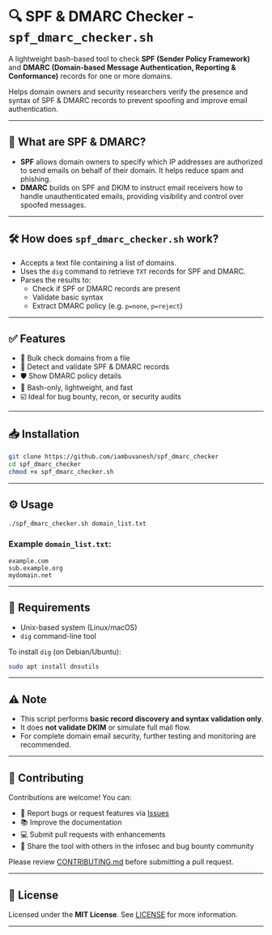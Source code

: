 # 🔍 SPF & DMARC Checker - `spf_dmarc_checker.sh`

A lightweight bash-based tool to check **SPF (Sender Policy Framework)** and **DMARC (Domain-based Message Authentication, Reporting & Conformance)** records for one or more domains.

Helps domain owners and security researchers verify the presence and syntax of SPF & DMARC records to prevent spoofing and improve email authentication.

---

## 📌 What are SPF & DMARC?

- **SPF** allows domain owners to specify which IP addresses are authorized to send emails on behalf of their domain. It helps reduce spam and phishing.
- **DMARC** builds on SPF and DKIM to instruct email receivers how to handle unauthenticated emails, providing visibility and control over spoofed messages.

---

## 🛠️ How does `spf_dmarc_checker.sh` work?

- Accepts a text file containing a list of domains.
- Uses the `dig` command to retrieve `TXT` records for SPF and DMARC.
- Parses the results to:
  - Check if SPF or DMARC records are present
  - Validate basic syntax
  - Extract DMARC policy (e.g. `p=none`, `p=reject`)

---

## ✅ Features

- 🔎 Bulk check domains from a file
- 📄 Detect and validate SPF & DMARC records
- 🛡️ Show DMARC policy details
- 🧪 Bash-only, lightweight, and fast
- ☑️ Ideal for bug bounty, recon, or security audits

---

## 📥 Installation

```bash
git clone https://github.com/iambuvanesh/spf_dmarc_checker
cd spf_dmarc_checker
chmod +x spf_dmarc_checker.sh
````

---

## ⚙️ Usage

```bash
./spf_dmarc_checker.sh domain_list.txt
```

### Example `domain_list.txt`:

```
example.com
sub.example.org
mydomain.net
```

---

## 🧰 Requirements

* Unix-based system (Linux/macOS)
* `dig` command-line tool

To install `dig` (on Debian/Ubuntu):

```bash
sudo apt install dnsutils
```

---

## ⚠️ Note

* This script performs **basic record discovery and syntax validation only**.
* It does **not validate DKIM** or simulate full mail flow.
* For complete domain email security, further testing and monitoring are recommended.

---

## 🤝 Contributing

Contributions are welcome! You can:

* 🐞 Report bugs or request features via [Issues](https://github.com/iambuvanesh/spf_dmarc_checker/issues)
* 📚 Improve the documentation
* 💻 Submit pull requests with enhancements
* 📢 Share the tool with others in the infosec and bug bounty community

Please review [CONTRIBUTING.md](https://github.com/iambuvanesh/spf_dmarc_checker/blob/main/CONTRIBUTING.md) before submitting a pull request.

---

## 📄 License

Licensed under the **MIT License**.
See [LICENSE](https://github.com/iambuvanesh/spf_dmarc_checker/blob/main/LICENSE) for more information.

---
